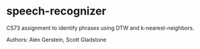 speech-recognizer
=================

CS73 assignment to identify phrases using DTW and k-nearest-neighbors.

Authors: Alex Gerstein, Scott Gladstone